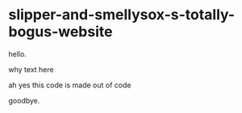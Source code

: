 # slipper-and-smellysox-s-totally-bogus-website
hello. 

why text here

ah yes this code is made out of code

goodbye.
